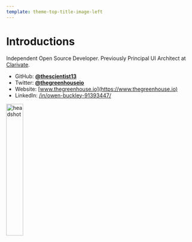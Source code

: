 ```yaml
---
template: theme-top-title-image-left
---
```


<style>
  img {
    width: 30%!important;
    bottom: 20%!important;
  }
</style>

# Introductions

Independent Open Source Developer. Previously Principal UI Architect at [Clarivate](https://clarivate.com/).

- GitHub: [**@thescientist13**](https://github.com/thescientist13)
- Twitter: [**@thegreenhouseio**](https://twitter.com/thegreenhouseio)
- Website: [www.thegreenhouse.io](https://www.thegreenhouse.io)
- LinkedIn: [/in/owen-buckley-91393447/](https://www.linkedin.com/in/owen-buckley-91393447/)

![headshot](/assets/headshot-cropped.png)